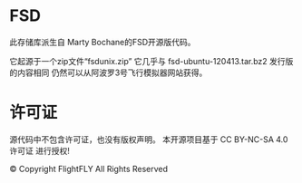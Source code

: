 # FSD
此存储库派生自 Marty Bochane的FSD开源版代码。

它起源于一个zip文件“fsdunix.zip” 
它几乎与 fsd-ubuntu-120413.tar.bz2 发行版的内容相同 仍然可以从阿波罗3号飞行模拟器网站获得。

# 许可证
源代码中不包含许可证，也没有版权声明。
本开源项目基于 CC BY-NC-SA 4.0 许可证 进行授权!

© Copyright FlightFLY All Rights Reserved

